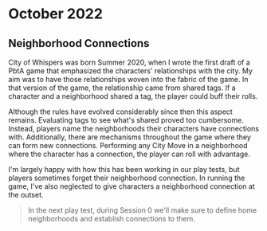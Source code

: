 # October 2022
## Neighborhood Connections

City of Whispers was born Summer 2020, when I wrote the first draft of a PbtA game that emphasized the characters' relationships with the city. My aim was to have those relationships woven into the fabric of the game. In that version of the game, the relationship came from shared tags. If a character and a neighborhood shared a tag, the player could buff their rolls. 

Although the rules have evolved considerably since then this aspect remains. Evaluating tags to see what's shared proved too cumbersome. Instead, players name the neighborhoods their characters have connections with. Additionally, there are mechanisms throughout the game where they can form new connections. Performing any City Move in a neighborhood where the character has a connection, the player can roll with advantage.

I'm largely happy with how this has been working in our play tests, but players sometimes forget their neighborhood connection. In running the game, I've also neglected to give characters a neighborhood connection at the outset.

>In the next play test, during Session 0 we'll make sure to define home neighborhoods and establish connections to them.